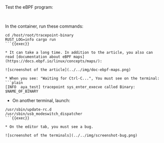 Test the eBPF program:

<br>

In the container, run these commands:

```plain
cd /host/root/tracepoint-binary
RUST_LOG=info cargo run
```{{exec}}

* It can take a long time. In addition to the article, you also can read [documentation about eBPF maps](https://docs.ebpf.io/linux/concepts/maps/):

![screenshot of the article](../../img/doc-ebpf-maps.png)

* When you see: "Waiting for Ctrl-C...", You must see on the terminal:
```plain
[INFO  aya_test] tracepoint sys_enter_execve called Binary: $NAME_OF_BINARY
```

* On another terminal, launch:

```plain
/usr/sbin/update-rc.d
/usr/sbin/usb_modeswitch_dispatcher
```{{exec}}

* On the editor tab, you must see a bug.

![screenshot of the terminals](../../img/screenshot-bug.png)
